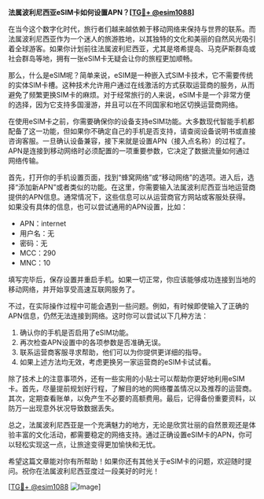 **法属波利尼西亚eSIM卡如何设置APN？[[TG💪+ @esim1088](https://t.me/s/esim1088)]**

在当今这个数字化时代，旅行者们越来越依赖于移动网络来保持与世界的联系。而法属波利尼西亚作为一个迷人的旅游胜地，以其独特的文化和美丽的自然风光吸引着全球游客。如果你计划前往法属波利尼西亚，尤其是塔希提岛、马克萨斯群岛或社会群岛等地，拥有一张eSIM卡无疑会让你的旅程更加顺畅。

那么，什么是eSIM呢？简单来说，eSIM是一种嵌入式SIM卡技术，它不需要传统的实体SIM卡槽。这种技术允许用户通过在线激活的方式获取运营商的服务，从而避免了频繁更换SIM卡的麻烦。对于经常旅行的人来说，eSIM卡是一个非常方便的选择，因为它支持多国漫游，并且可以在不同国家和地区切换运营商网络。

在使用eSIM卡之前，你需要确保你的设备支持eSIM功能。大多数现代智能手机都配备了这一功能，但如果你不确定自己的手机是否支持，请查阅设备说明书或直接咨询客服。一旦确认设备兼容，接下来就是设置APN（接入点名称）的过程了。APN是连接到移动网络时必须配置的一项重要参数，它决定了数据流量如何通过网络传输。

首先，打开你的手机设置页面，找到“蜂窝网络”或“移动网络”的选项。进入后，选择“添加新APN”或者类似的功能。在这里，你需要输入法属波利尼西亚当地运营商提供的APN信息。通常情况下，这些信息可以从运营商官方网站或客服处获得。如果没有具体的信息，也可以尝试通用的APN设置，比如：

- APN：internet
- 用户名：无
- 密码：无
- MCC：290
- MNC：10

填写完毕后，保存设置并重启手机。如果一切正常，你应该能够成功连接到当地的移动网络，并开始享受高速互联网服务了。

不过，在实际操作过程中可能会遇到一些问题。例如，有时候即使输入了正确的APN信息，仍然无法连接到网络。这时你可以尝试以下几种方法：

1. 确认你的手机是否启用了eSIM功能。
2. 再次检查APN设置中的各项参数是否准确无误。
3. 联系运营商客服寻求帮助，他们可以为你提供更详细的指导。
4. 如果上述方法均无效，考虑更换另一家运营商的eSIM卡试试看。

除了技术上的注意事项外，还有一些实用的小贴士可以帮助你更好地利用eSIM卡。首先，尽量提前规划好行程，了解目的地的网络覆盖情况以及推荐的运营商。其次，定期查看账单，以免产生不必要的高额费用。最后，记得备份重要资料，以防万一出现意外状况导致数据丢失。

总之，法属波利尼西亚是一个充满魅力的地方，无论是欣赏壮丽的自然景观还是体验丰富的文化活动，都需要稳定的网络支持。通过正确设置eSIM卡的APN，你可以轻松实现这一点，让旅途变得更加愉快和无忧。

希望这篇文章能对你有所帮助！如果你还有其他关于eSIM卡的问题，欢迎随时提问。祝你在法属波利尼西亚度过一段美好的时光！

[[TG💪+ @esim1088](https://t.me/s/esim1088) ![Image](https://i.postimg.cc/4NQfJmqS/Snipaste-2025-05-13-00-14-12.png)]